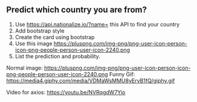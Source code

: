 ## Predict which country you are from?

1. Use https://api.nationalize.io/?name=<Name> this API to find your country
2. Add bootstrap style
3. Create the card using bootstrap
4. Use this image https://pluspng.com/img-png/png-user-icon-person-icon-png-people-person-user-icon-2240.png
5. List the prediction and probability.

Normal image: https://pluspng.com/img-png/png-user-icon-person-icon-png-people-person-user-icon-2240.png
Funny Gif: https://media4.giphy.com/media/VDMaWsMMU8yEryB1fQ/giphy.gif

Video for axios: https://youtu.be/NVRqgdW7Yio